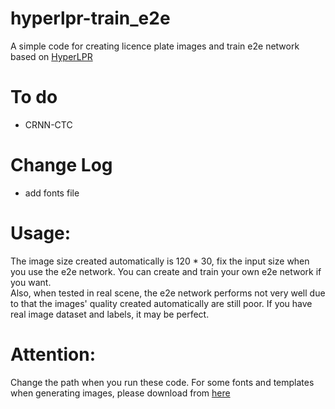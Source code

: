 # hyperlpr-train_e2e
A simple code for creating licence plate images and train e2e network based on [HyperLPR](https://github.com/zeusees/HyperLPR)  
# To do  
* CRNN-CTC 
# Change Log
* add fonts file 
# Usage:
The image size created automatically is 120 * 30, fix the input size when you use the e2e network. You can create and train your own e2e network if you want.  
Also, when tested in real scene, the e2e network performs not very well due to that the images' quality created automatically are still poor. If you have real image dataset and labels, it may be perfect.  
# Attention:
Change the path when you run these code. For some fonts and templates when generating images, please download from [here](https://pan.baidu.com/s/1o9TUBJ8)
